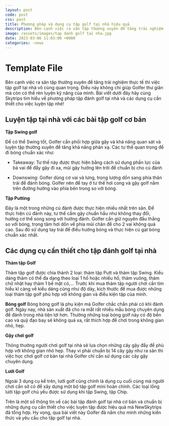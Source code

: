 ```yaml
---
layout: post
code: post
css: post
title: Phương pháp và dụng cụ tập golf tại nhà hiệu quả
description: Bên cạnh việc ra sân tập thường xuyên để tăng trải nghiệm thực tế thì việc tập golf tại nhà vô cùng quan trọng. Điều này không chỉ giúp Golfer thư giãn mà còn có thể rèn luyện kỹ năng của mình. Bài viết dưới đây hãy cùng NewSkytrips tìm hiểu về phương pháp tập đánh golf tại nhà và các dụng cụ cần thiết cho việc luyện tập nhé!
image: /assets/images/tap danh golf tai nha.jpg
date: 2023-03-06 11:03:00 +0000
categories: -news
---
```


# **Template File**

Bên cạnh việc ra sân tập thường xuyên để tăng trải nghiệm thực tế thì việc tập golf tại nhà vô cùng quan trọng. Điều này không chỉ giúp Golfer thư giãn mà còn có thể rèn luyện kỹ năng của mình. Bài viết dưới đây hãy cùng Skytrips tìm hiểu về phương pháp tập đánh golf tại nhà và các dụng cụ cần thiết cho việc luyện tập nhé!

## Luyện tập tại nhà với các bài tập golf cơ bản

**Tập Swing golf**

Để có thể Swing tốt, Golfer cần phối hợp giữa gậy và khả năng quan sát và luyện tập thường xuyên để tăng khả năng phản xạ. Các tư thế quan trọng để đi bóng chuẩn xác như: 

- Takeaway: Tư thế này được thực hiện bằng cách sử dụng phần lực của bả vai để đẩy gậy đi xa, mũi gậy hướng lên trời để chuẩn bị cho cú đánh

- Downswing: Golfer dùng cơ vai và lưng, trọng lượng dồn sang phía thân trái để đánh bóng. Golfer nên để tay ở tư thế hơi cong và gậy golf nằm trên đường hướng vào phía bên trong so với bóng.

**Tập Putting**

Đây là một trong những cú đánh được thực hiện nhiều nhất trên sân. Để thực hiện cú đánh này, tư thế cầm gậy chuẩn hầu như không thay đổi, hướng cơ thể song song với hướng đánh. Golfer cần giữ nguyên đầu thẳng so với bóng, trọng tâm hơi dồn về phía mũi chân để cho 2 vai không quá cao. Sau đó sử dụng tay trái để điều hướng bóng và thực hiện cú gạt bóng chuẩn xác nhất.

## Các dụng cụ cần thiết cho tập đánh golf tại nhà

**Thảm tập Golf**

Thảm tập golf được chia thành 2 loại: thảm tập Putt và thảm tập Swing. Kiểu dáng thảm có thể đa dạng theo loại 1 hố hoặc nhiều hố, thảm vuông, thảm chữ nhật hay thảm 1 bề mặt cỏ,... Trước khi mua thảm tập người chơi cần tìm hiểu kĩ càng về kiểu dáng cũng như độ dày, kích thước để mua được những loại thảm tập golf phù hợp với không gian và điều kiện tập của mình. 

**Bóng golf** 
Bóng bóng golf là phụ kiện mà Golfer chắc chắn phải có khi đánh golf. Ngày nay, nhà sản xuất đã cho ra mắt rất nhiều mẫu bóng chuyên dụng để đánh trong nhà tiện lợi hơn. Thường những loại bóng golf này có độ bền cao và quỹ đạo bay sẽ không quá xa, rất thích hợp để chơi trong không gian nhỏ, hẹp. 

**Gậy chơi golf**

Thông thường người chơi golf tại nhà sẽ lựa chọn những cây gậy đẩy để phù hợp với không gian nhỏ hẹp. Thay vì phải chuẩn bị 14 cây gậy như ra sân thì việc học chơi golf cơ bản tại nhà Golfer chỉ cần sử dụng các cây gậy chuyên dụng. 

**Lưới Golf**

Ngoài 3 dụng cụ kể trên, lưới golf cũng chính là dụng cụ cuối cùng mà người chơi cần sở có để xây dựng một bộ tập golf mini hoàn chỉnh. Các loại lồng lưới tập golf chủ yếu được sử dụng khi tập Swing, tập Chip.

Trên là một số thông tin về các bài tập đánh golf tại nhà cơ bản và chuẩn bị những dụng cụ cần thiết cho việc luyện tập được hiệu quả mà NewSkytrips đã tổng hợp. Hy vọng, qua bài viết này Golfer đã nắm cho mình những kiến thức và yêu cầu cho tập golf tại nhà.
